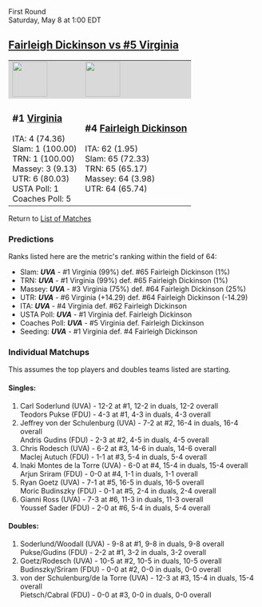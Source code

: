 First Round  
Saturday, May 8 at 1:00 EDT
## [Fairleigh Dickinson vs #5 Virginia](https://www.ncaa.com/game/5833378) 

<table>  
<tr style="background-color: #d9d9d9 !important"><td><a href="../"><img src="https://www.ncaa.com/sites/default/files/images/logos/schools/v/virginia.70.png" width="70" height="70" /></a></td><td><a href="../"><img src="https://www.ncaa.com/sites/default/files/images/logos/schools/f/fairleigh-dickinson.70.png" width="70" height="70" /></a></td></tr>
<tr><td>  

<h3>#1 <a href="../">Virginia</a></h3>  
ITA: 4 (74.36)<br>  
Slam: 1 (100.00)<br>  
TRN: 1 (100.00)<br>  
Massey: 3 (9.13)<br>  
UTR: 6 (80.03)<br>  
USTA Poll: 1<br>  
Coaches Poll: 5<br>  

</td><td>  

<h3>#4 <a href="../">Fairleigh Dickinson</a></h3>  
ITA: 62 (1.95)<br>  
Slam: 65 (72.33)<br>  
TRN: 65 (65.17)<br>  
Massey: 64 (3.98)<br>  
UTR: 64 (65.74)<br>  

</td></tr></table>  

Return to [List of Matches](../index.md)  

### Predictions  

Ranks listed here are the metric's ranking within the field of 64:  
- Slam: ***UVA*** - #1 Virginia (99%) def. #65 Fairleigh Dickinson (1%)  
- TRN: ***UVA*** - #1 Virginia (99%) def. #65 Fairleigh Dickinson (1%)  
- Massey: ***UVA*** - #3 Virginia (75%) def. #64 Fairleigh Dickinson (25%)  
- UTR: ***UVA*** - #6 Virginia (+14.29) def. #64 Fairleigh Dickinson (-14.29)  
- ITA: ***UVA*** - #4 Virginia def. #62 Fairleigh Dickinson  
- USTA Poll: ***UVA*** - #1 Virginia def. Fairleigh Dickinson  
- Coaches Poll: ***UVA*** - #5 Virginia def. Fairleigh Dickinson  
- Seeding: ***UVA*** - #1 Virginia def. #4 Fairleigh Dickinson  

### Individual Matchups  

This assumes the top players and doubles teams listed are starting.  

#### Singles:  
1. Carl Soderlund (UVA) - 12-2 at #1, 12-2 in duals, 12-2 overall  
   Teodors Pukse (FDU) - 4-3 at #1, 4-3 in duals, 4-3 overall
2. Jeffrey von der Schulenburg (UVA) - 7-2 at #2, 16-4 in duals, 16-4 overall  
   Andris Gudins (FDU) - 2-3 at #2, 4-5 in duals, 4-5 overall
3. Chris Rodesch (UVA) - 6-2 at #3, 14-6 in duals, 14-6 overall  
   MacIej Autuch (FDU) - 1-1 at #3, 5-4 in duals, 5-4 overall
4. Inaki Montes de la Torre (UVA) - 6-0 at #4, 15-4 in duals, 15-4 overall  
   Arjun Sriram (FDU) - 0-0 at #4, 1-1 in duals, 1-1 overall
5. Ryan Goetz (UVA) - 7-1 at #5, 16-5 in duals, 16-5 overall  
   Moric Budinszky (FDU) - 0-1 at #5, 2-4 in duals, 2-4 overall
6. Gianni Ross (UVA) - 7-3 at #6, 11-3 in duals, 11-3 overall  
   Youssef Sader (FDU) - 2-0 at #6, 5-4 in duals, 5-4 overall

#### Doubles:  
1. Soderlund/Woodall (UVA) - 9-8 at #1, 9-8 in duals, 9-8 overall  
   Pukse/Gudins (FDU) - 2-2 at #1, 3-2 in duals, 3-2 overall
2. Goetz/Rodesch (UVA) - 10-5 at #2, 10-5 in duals, 10-5 overall  
   Budinszky/Sriram (FDU) - 0-0 at #2, 0-0 in duals, 0-0 overall
3. von der Schulenburg/de la Torre (UVA) - 12-3 at #3, 15-4 in duals, 15-4 overall  
   Pietsch/Cabral (FDU) - 0-0 at #3, 0-0 in duals, 0-0 overall